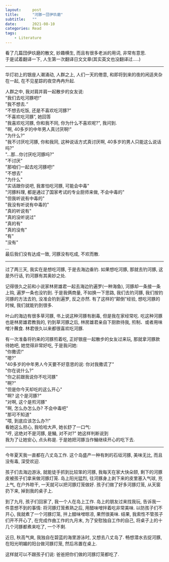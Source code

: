 ```yaml
---  
layout:     post  
title:      "河豚ー団伊玖磨"  
subtitle:   ""  
date:       2021-08-10  
categories: Read  
tags:  
    - Literature  
---  
```

  
看了几篇団伊玖磨的散文, 妙趣横生, 而且有很多老派的用词, 非常有意思.   
于是试着翻译一下, 人生第一次翻译日文文章(其实英文也没翻译过.....)  
  
***
华灯初上的银座人潮涌动, 人群之上, 人们一天的倦意, 和即将到来的夜的闲适夹杂在一起, 在不见星踪的夜空冉冉升起.   

人群之中, 我对肩并肩一起散步的女友说:  
“我们去吃河豚吧!”  
”我不想去.“  
“不想去吃饭, 还是不喜欢吃河豚?”  
“不喜欢吃河豚”, 她回答  
"我喜欢吃河豚, 你和我不同, 你为什么不喜欢呢?", 我问到.  
"啊, 40多岁的中年男人真讨厌啊!"  
"为什么?"  
"我不讨厌吃河豚, 你和我同, 这种说话方式真讨厌啊, 40多岁的男人只能这么说话吗?"  
"...那...你讨厌吃河豚吗?"  
"不讨厌"  
"那咱们一起去吃河豚吧!"  
"不想去"  
"为什么"  
"实话跟你说吧, 我害怕吃河豚, 可能会中毒"  
"河豚料理, 都是通过了国家考试的专业厨师来做, 不会中毒的"  
"但我听说有中毒的"  
"我没有听说有中毒的"  
"真的听说有"  
"真的没听说过"  
"真的有"  
"真的没有"  
"有"  
"没有"  
...  
最后我们没有达成一致, 河豚没有吃成, 不欢而散.  
  
***
  
过了两三天, 我实在是想吃河豚, 于是去海边垂钓. 如果想吃河豚, 那就去钓河豚, 这是外行话, 钓河豚有其奥妙之处.  

记得很久之前和小说家林房雄君一起去海边钓遍罗(一种海鱼), 河豚却一条接一条上钩, 遍罗一条也没钓到. 于是我俩商量, 不如换一下思路, 我们去钓河豚, 我们按钓河豚的方法去钓, 没准会钓到遍罗, 反之亦然. 有了这样的“颠倒”经验, 想吃河豚的时候, 我们就能钓到很多.  

叶山的海边有很多草河豚, 书上说这种河豚有剧毒, 但是我在家经常吃. 吃这种河豚也是林房雄君教我的, 钓到草河豚之后, 林房雄君亲自下厨款待我, 煎制、或者用味噌汁蘸食. 林君很久以来都很喜欢吃河豚.  

有一次准备将钓来的河豚煎着吃, 正好银座一起散步的女友过来玩, 那就拿河豚款待她吧, 她觉得非常好吃, 于是我问她:  
"你撒谎!"  
"嗯?"  
"40多岁的中年男人今天要不好意思的说: 你对我撒谎了"  
"你在说什么?"  
"你之前跟我说你不吃河豚"  
"啊?"  
"但是你今天却吃的这么开心"  
"啊? 这个是河豚?"  
"对啊, 这个是煎河豚"  
"啊, 怎么办怎么办? 不会中毒吧"  
"那可不知道"  
"喂, 到底应该怎么办?!"  
看她这么担心, 我哈哈大声, 她长舒了一口气:  
"哼, 这绝对不是河豚, 是鯒, 对不对?" 她这样判断说到  
我为了让她安心, 点头称是. 于是她把河豚当作鯒继续开心的吃下去.   
  
***
  
今年夏天我一直都在八丈岛工作. 这个岛盛产一种有刺的石垣河豚, 美味无比, 而且没有毒, 深受欢迎.  

孩子们去海边游泳, 就能徒手抓到比较笨的河豚, 我每天在家大快朵颐, 剩下的河豚皮被孩子们拿来做河豚灯笼. 岛上阳光猛烈, 往河豚身上剥下来的皮里塞入气球, 充上气, 在户外晾干, 一天就可以把河豚灯笼做好. 孩子们做了好多河豚灯笼, 从天窗扔下来, 掉到我的桌子上.  

到了九月, 孩子们回家了, 我一个人在岛上工作. 岛上的朋友过来找我玩, 告诉我一件意想不到的事情: 将河豚灯笼煮熟之后, 用醋味噌拌着吃非常美味. 以防孩子们不开心, 我就煮了一个河豚灯笼, 拌上醋味噌晾凉, 果然很美味. 结果, 我索性不管孩子们开不开心了, 在完成作曲工作的九月末, 为了安慰独自工作的自己, 将桌子上的十几个河豚都煮来吃了, 一个不剩.  

近日, 秋高气爽, 我独自在碧蓝的海里游泳时, 又想去八丈岛了. 畅想潜水去捉河豚, 在阳光明媚的阳台做河豚灯笼, 然后吊置在桌上.  

这样就可以不跟孩子们说: 爸爸把你们做的河豚灯笼都吃了.  
  